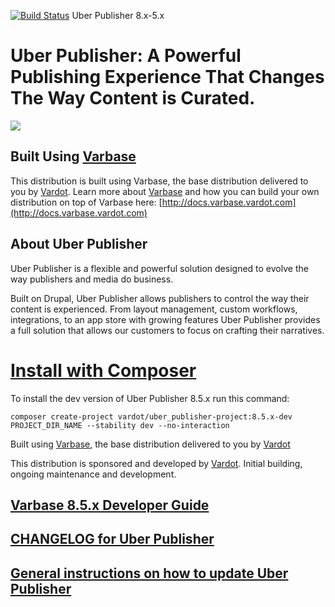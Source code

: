 [![Build Status](https://travis-ci.org/Vardot/uber_publisher.svg?branch=8.x-5.x)](https://travis-ci.org/Vardot/uber_publisher) Uber Publisher 8.x-5.x
# Uber Publisher: A Powerful Publishing Experience That Changes The Way Content is Curated.

[![](https://www.drupal.org/files/styles/grid-3-2x/public/project-images/UBER-Logo-Final-2109-2015%20%281%29.png)](https://www.drupal.org/project/uber_publisher)

## Built Using [Varbase](https://www.drupal.org/project/varbase)
This distribution is built using Varbase, the base distribution delivered
 to you by [Vardot](https://www.vardot.com).
Learn more about [Varbase](https://www.drupal.org/project/varbase) and how
 you can build your own distribution on top
 of Varbase here: [http://docs.varbase.vardot.com](http://docs.varbase.vardot.com)

## About Uber Publisher

Uber Publisher is a flexible and powerful solution designed to evolve the way
 publishers and media do business.

Built on Drupal, Uber Publisher allows publishers to control the way their
 content is experienced. From layout management, custom workflows, integrations,
 to an app store with growing features Uber Publisher provides a full solution
 that allows our customers to focus on crafting their narratives.


# [Install with Composer](https://github.com/Vardot/uber_publisher-project)

To install the dev version of Uber Publisher 8.5.x run this command:
```
composer create-project vardot/uber_publisher-project:8.5.x-dev PROJECT_DIR_NAME --stability dev --no-interaction
```

Built using [Varbase](https://www.drupal.org/project/varbase), the base
 distribution delivered to you by [Vardot](https://www.vardot.com)

This distribution is sponsored and developed by [Vardot](https://www.vardot.com).
Initial building, ongoing maintenance and development.

## [Varbase 8.5.x Developer Guide](https://docs.varbase.vardot.com)

## [CHANGELOG for Uber Publisher](https://github.com/Vardot/uber_publisher/blob/8.x-5.x/CHANGELOG.md)

## [General instructions on how to update Uber Publisher](https://github.com/Vardot/uber_publisher/blob/8.x-5.x/UPDATE.md)